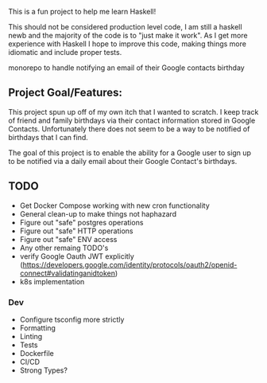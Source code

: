 This is a fun project to help me learn Haskell!

This should not be considered production level code, I am still a haskell newb
and the majority of the code is to "just make it work". As I get more experience
with Haskell I hope to improve this code, making things more idiomatic and
include proper tests.

monorepo to handle notifying an email of their Google contacts birthday

## Project Goal/Features:

This project spun up off of my own itch that I wanted to scratch. I keep track
of friend and family birthdays via their contact information stored in Google
Contacts. Unfortunately there does not seem to be a way to be notified of
birthdays that I can find.

The goal of this project is to enable the ability for a Google user to sign up
to be notified via a daily email about their Google Contact's birthdays.

## TODO

- Get Docker Compose working with new cron functionality
- General clean-up to make things not haphazard
- Figure out "safe" postgres operations
- Figure out "safe" HTTP operations
- Figure out "safe" ENV access
- Any other remaing TODO's
- verify Google Oauth JWT explicitly (https://developers.google.com/identity/protocols/oauth2/openid-connect#validatinganidtoken)
- k8s implementation

### Dev

- Configure tsconfig more strictly
- Formatting
- Linting
- Tests
- Dockerfile
- CI/CD
- Strong Types?
